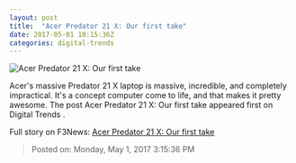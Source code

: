 ```yaml
---
layout: post
title:  "Acer Predator 21 X: Our first take"
date: 2017-05-01 10:15:36Z
categories: digital-trends
---
```


![Acer Predator 21 X: Our first take](http://icdn4.digitaltrends.com/image/acer-predator-21-x_04-1200x630-c.jpg)

Acer's massive Predator 21 X laptop is massive, incredible, and completely impractical. It's a concept computer come to life, and that makes it pretty awesome. The post Acer Predator 21 X: Our first take appeared first on Digital Trends .


Full story on F3News: [Acer Predator 21 X: Our first take](http://www.f3nws.com/n/pJZSyH)

> Posted on: Monday, May 1, 2017 3:15:36 PM

